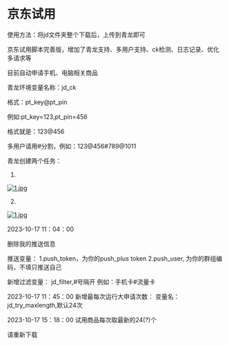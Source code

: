 # 京东试用

使用方法：将jd文件夹整个下载后，上传到青龙即可

京东试用脚本完善版，增加了青龙支持、多用户支持、ck检测、日志记录、优化多请求等

目前自动申请手机、电脑相关商品

青龙环境变量名称：jd_ck

格式：pt_key@pt_pin

例如:pt_key=123,pt_pin=456

格式就是：123@456

多用户请用#分割，例如：123@456#789@1011

青龙创建两个任务：

1.

[![1.jpg](https://pic.ziyuan.wang/2023/10/17/guest_194bddcda2846_IP13.113.193.135_UPTIME1697509393.jpg)](https://pic.ziyuan.wang/2023/10/17/guest_194bddcda2846_IP13.113.193.135_UPTIME1697509393.jpg)



2.

[![1.jpg](https://pic.ziyuan.wang/2023/10/17/guest_319f47d8b9f27_IP13.113.193.135_UPTIME1697509464.jpg)](https://pic.ziyuan.wang/2023/10/17/guest_319f47d8b9f27_IP13.113.193.135_UPTIME1697509464.jpg)

2023-10-17 11：04：00

删除我的推送信息

推送变量：
1.push_token，为你的push_plus token
2.push_user, 为你的群组编码，不填只推送自己

新增过滤变量：
jd_filter,#号隔开
例如：手机卡#流量卡

2023-10-17 11：45：00
新增最每次运行大申请次数：
变量名：jd_try_maxlength,默认24次

2023-10-17 15：18：00
试用商品每次取最新的24(?)个

请重新下载
